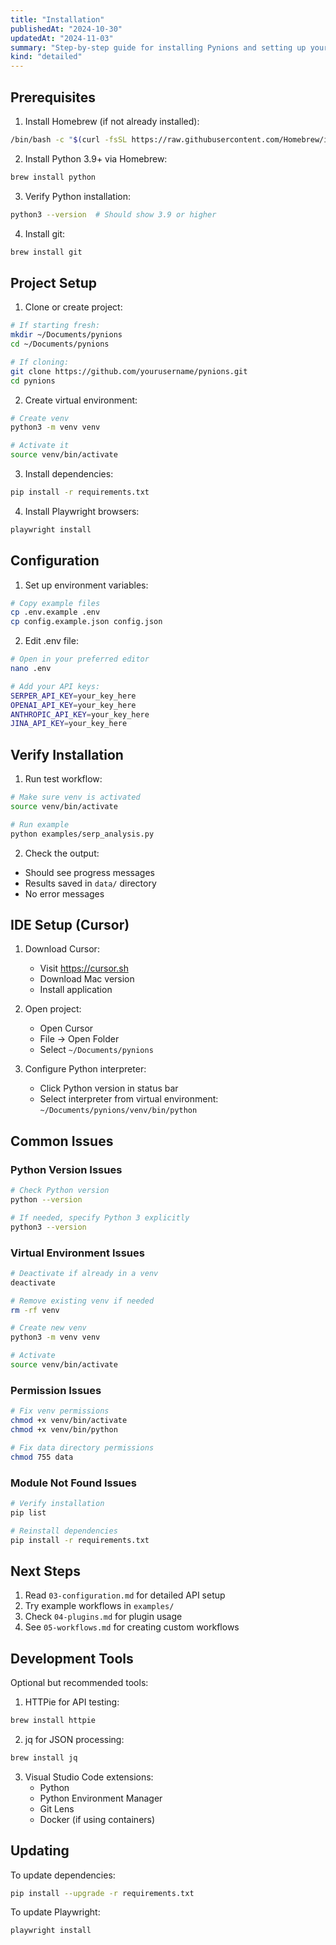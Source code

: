 ```yaml
---
title: "Installation"
publishedAt: "2024-10-30"
updatedAt: "2024-11-03"
summary: "Step-by-step guide for installing Pynions and setting up your local marketing automation environment on macOS."
kind: "detailed"
---
```


## Prerequisites

1. Install Homebrew (if not already installed):
```bash
/bin/bash -c "$(curl -fsSL https://raw.githubusercontent.com/Homebrew/install/HEAD/install.sh)"
```

2. Install Python 3.9+ via Homebrew:
```bash
brew install python
```

3. Verify Python installation:
```bash
python3 --version  # Should show 3.9 or higher
```

4. Install git:
```bash
brew install git
```

## Project Setup

1. Clone or create project:
```bash
# If starting fresh:
mkdir ~/Documents/pynions
cd ~/Documents/pynions

# If cloning:
git clone https://github.com/yourusername/pynions.git
cd pynions
```

2. Create virtual environment:
```bash
# Create venv
python3 -m venv venv

# Activate it
source venv/bin/activate
```

3. Install dependencies:
```bash
pip install -r requirements.txt
```

4. Install Playwright browsers:
```bash
playwright install
```

## Configuration

1. Set up environment variables:
```bash
# Copy example files
cp .env.example .env
cp config.example.json config.json
```

2. Edit .env file:
```bash
# Open in your preferred editor
nano .env

# Add your API keys:
SERPER_API_KEY=your_key_here
OPENAI_API_KEY=your_key_here
ANTHROPIC_API_KEY=your_key_here
JINA_API_KEY=your_key_here
```

## Verify Installation

1. Run test workflow:
```bash
# Make sure venv is activated
source venv/bin/activate

# Run example
python examples/serp_analysis.py
```

2. Check the output:
- Should see progress messages
- Results saved in `data/` directory
- No error messages

## IDE Setup (Cursor)

1. Download Cursor:
   - Visit https://cursor.sh
   - Download Mac version
   - Install application

2. Open project:
   - Open Cursor
   - File -> Open Folder
   - Select `~/Documents/pynions`

3. Configure Python interpreter:
   - Click Python version in status bar
   - Select interpreter from virtual environment:
     `~/Documents/pynions/venv/bin/python`

## Common Issues

### Python Version Issues
```bash
# Check Python version
python --version

# If needed, specify Python 3 explicitly
python3 --version
```

### Virtual Environment Issues
```bash
# Deactivate if already in a venv
deactivate

# Remove existing venv if needed
rm -rf venv

# Create new venv
python3 -m venv venv

# Activate
source venv/bin/activate
```

### Permission Issues
```bash
# Fix venv permissions
chmod +x venv/bin/activate
chmod +x venv/bin/python

# Fix data directory permissions
chmod 755 data
```

### Module Not Found Issues
```bash
# Verify installation
pip list

# Reinstall dependencies
pip install -r requirements.txt
```

## Next Steps

1. Read `03-configuration.md` for detailed API setup
2. Try example workflows in `examples/`
3. Check `04-plugins.md` for plugin usage
4. See `05-workflows.md` for creating custom workflows

## Development Tools

Optional but recommended tools:

1. HTTPie for API testing:
```bash
brew install httpie
```

2. jq for JSON processing:
```bash
brew install jq
```

3. Visual Studio Code extensions:
   - Python
   - Python Environment Manager
   - Git Lens
   - Docker (if using containers)

## Updating

To update dependencies:
```bash
pip install --upgrade -r requirements.txt
```

To update Playwright:
```bash
playwright install
```
